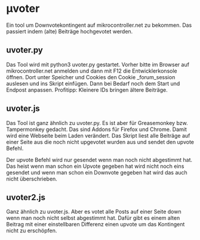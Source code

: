 # µvoter
Ein tool um Downvotekontingent auf mikrocontroller.net zu bekommen. Das passiert indem (alte) Beiträge hochgevotet werden.

## uvoter.py
Das Tool wird mit python3 uvoter.py gestartet. Vorher bitte im Browser auf mikrocontroller.net anmelden und dann mit F12 die Entwicklerkonsole öffnen. Dort unter Speicher und Cookies den Cookie _forum_session auslesen und ins Skript einfügen. Dann bei Bedarf noch dem Start und Endpost anpassen. Profitipp: Kleinere IDs bringen ältere Beiträge.

## uvoter.js
Das Tool ist ganz ähnlich zu uvoter.py. Es ist aber für Greasemonkey bzw. Tampermonkey gedacht. Das sind Addons für Firefox und Chrome. Damit wird eine Webseite beim Laden verändert. Das Skript liest alle Beiträge auf einer Seite aus die noch nicht upgevotet wurden aus und sendet den upvote Befehl.

Der upvote Befehl wird nur gesendet wenn man noch nicht abgestimmt hat. Das heist wenn man schon ein Upvote gegeben hat wird nicht noch eins gesendet und wenn man schon ein Downvote gegeben hat wird das auch nicht überschrieben.

## uvoter2.js
Ganz ähnlich zu uvoter.js. Aber es votet alle Posts auf einer Seite down wenn man noch nicht selbst abgestimmt hat. Dafür gibt es einem alten Beitrag mit einer einstellbaren Differenz einen upvote um das Kontingent nicht zu erschöpfen.
